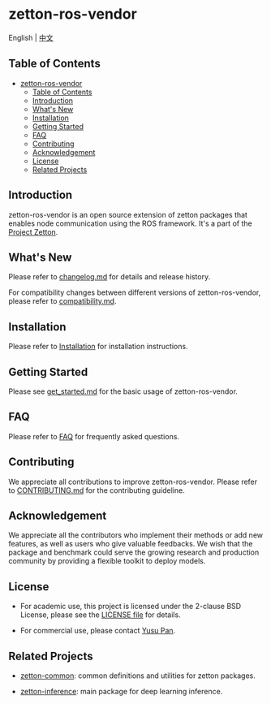 # zetton-ros-vendor

English | [中文](README_zh-CN.md)

## Table of Contents

- [zetton-ros-vendor](#zetton-ros-vendor)
  - [Table of Contents](#table-of-contents)
  - [Introduction](#introduction)
  - [What's New](#whats-new)
  - [Installation](#installation)
  - [Getting Started](#getting-started)
  - [FAQ](#faq)
  - [Contributing](#contributing)
  - [Acknowledgement](#acknowledgement)
  - [License](#license)
  - [Related Projects](#related-projects)

## Introduction

zetton-ros-vendor is an open source extension of zetton packages that enables node communication using the ROS framework. It's a part of the [Project Zetton](https://github.com/project-zetton).

## What's New

Please refer to [changelog.md](docs/en/changelog.md) for details and release history.

For compatibility changes between different versions of zetton-ros-vendor, please refer to [compatibility.md](docs/en/compatibility.md).

## Installation

Please refer to [Installation](docs/en/get_started.md) for installation instructions.

## Getting Started

Please see [get_started.md](docs/en/get_started.md) for the basic usage of zetton-ros-vendor.

## FAQ

Please refer to [FAQ](docs/en/faq.md) for frequently asked questions.

## Contributing

We appreciate all contributions to improve zetton-ros-vendor. Please refer to [CONTRIBUTING.md](.github/CONTRIBUTING.md) for the contributing guideline.

## Acknowledgement

We appreciate all the contributors who implement their methods or add new features, as well as users who give valuable feedbacks.
We wish that the package and benchmark could serve the growing research and production community by providing a flexible toolkit to deploy models.

## License

- For academic use, this project is licensed under the 2-clause BSD License, please see the [LICENSE file](LICENSE) for details.

- For commercial use, please contact [Yusu Pan](mailto:xxdsox@gmail.com).

## Related Projects

- [zetton-common](https://github.com/project-zetton/zetton-common): common definitions and utilities for zetton packages.

- [zetton-inference](https://github.com/project-zetton/zetton-inference): main package for deep learning inference.
